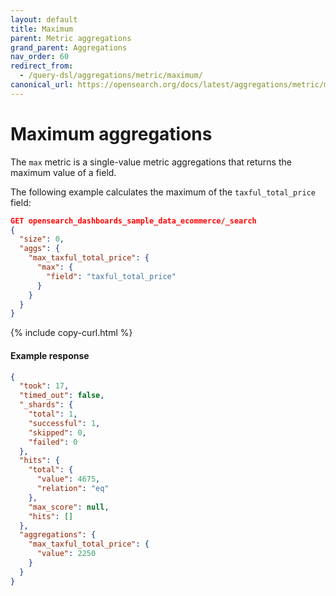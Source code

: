 ```yaml
---
layout: default
title: Maximum
parent: Metric aggregations
grand_parent: Aggregations
nav_order: 60
redirect_from:
  - /query-dsl/aggregations/metric/maximum/
canonical_url: https://opensearch.org/docs/latest/aggregations/metric/maximum/
---
```


# Maximum aggregations

The `max` metric is a single-value metric aggregations that returns the maximum value of a field.

The following example calculates the maximum of the `taxful_total_price` field:

```json
GET opensearch_dashboards_sample_data_ecommerce/_search
{
  "size": 0,
  "aggs": {
    "max_taxful_total_price": {
      "max": {
        "field": "taxful_total_price"
      }
    }
  }
}
```
{% include copy-curl.html %}

#### Example response

```json
{
  "took": 17,
  "timed_out": false,
  "_shards": {
    "total": 1,
    "successful": 1,
    "skipped": 0,
    "failed": 0
  },
  "hits": {
    "total": {
      "value": 4675,
      "relation": "eq"
    },
    "max_score": null,
    "hits": []
  },
  "aggregations": {
    "max_taxful_total_price": {
      "value": 2250
    }
  }
}
```